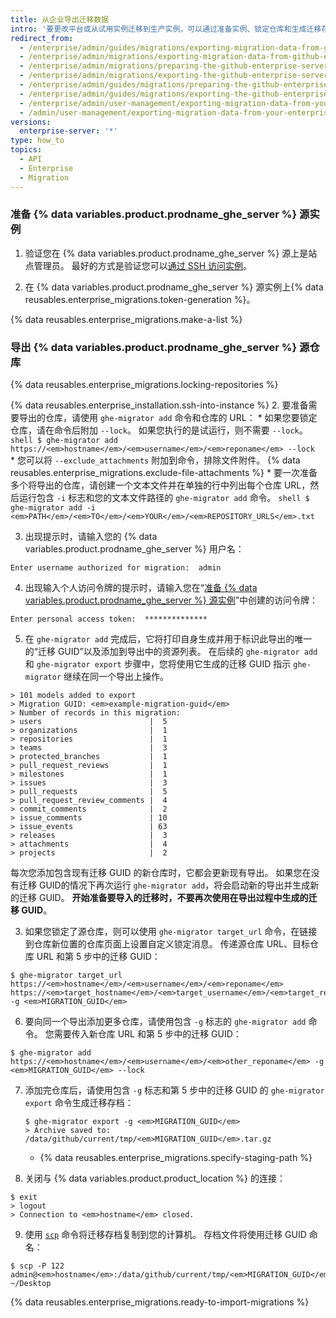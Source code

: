 ```yaml
---
title: 从企业导出迁移数据
intro: '要更改平台或从试用实例迁移到生产实例，可以通过准备实例、锁定仓库和生成迁移存档来从 {% data variables.product.prodname_ghe_server %} 实例导出迁移数据。'
redirect_from:
  - /enterprise/admin/guides/migrations/exporting-migration-data-from-github-enterprise/
  - /enterprise/admin/migrations/exporting-migration-data-from-github-enterprise-server
  - /enterprise/admin/migrations/preparing-the-github-enterprise-server-source-instance
  - /enterprise/admin/migrations/exporting-the-github-enterprise-server-source-repositories
  - /enterprise/admin/guides/migrations/preparing-the-github-enterprise-source-instance/
  - /enterprise/admin/guides/migrations/exporting-the-github-enterprise-source-repositories/
  - /enterprise/admin/user-management/exporting-migration-data-from-your-enterprise
  - /admin/user-management/exporting-migration-data-from-your-enterprise
versions:
  enterprise-server: '*'
type: how_to
topics:
  - API
  - Enterprise
  - Migration
---
```


### 准备 {% data variables.product.prodname_ghe_server %} 源实例

1. 验证您在 {% data variables.product.prodname_ghe_server %} 源上是站点管理员。 最好的方式是验证您可以[通过 SSH 访问实例](/enterprise/admin/guides/installation/accessing-the-administrative-shell-ssh/)。

2. 在 {% data variables.product.prodname_ghe_server %} 源实例上{% data reusables.enterprise_migrations.token-generation %}。

{% data reusables.enterprise_migrations.make-a-list %}

### 导出 {% data variables.product.prodname_ghe_server %} 源仓库

{% data reusables.enterprise_migrations.locking-repositories %}

{% data reusables.enterprise_installation.ssh-into-instance %}
2. 要准备需要导出的仓库，请使用 `ghe-migrator add` 命令和仓库的 URL：
    * 如果您要锁定仓库，请在命令后附加 `--lock`。 如果您执行的是试运行，则不需要 `--lock`。
      ```shell
      $ ghe-migrator add https://<em>hostname</em>/<em>username</em>/<em>reponame</em> --lock
      ```
    * 您可以将 `--exclude_attachments` 附加到命令，排除文件附件。 {% data reusables.enterprise_migrations.exclude-file-attachments %}
    * 要一次准备多个将导出的仓库，请创建一个文本文件并在单独的行中列出每个仓库 URL，然后运行包含 `-i` 标志和您的文本文件路径的 `ghe-migrator add` 命令。
      ```shell
      $ ghe-migrator add -i <em>PATH</em>/<em>TO</em>/<em>YOUR</em>/<em>REPOSITORY_URLS</em>.txt
      ```

3. 出现提示时，请输入您的 {% data variables.product.prodname_ghe_server %} 用户名：
  ```shell
  Enter username authorized for migration:  admin
  ```
4. 出现输入个人访问令牌的提示时，请输入您在“[准备 {% data variables.product.prodname_ghe_server %} 源实例](#preparing-the-github-enterprise-server-source-instance)”中创建的访问令牌：
  ```shell
  Enter personal access token:  **************
  ```
5. 在 `ghe-migrator add` 完成后，它将打印自身生成并用于标识此导出的唯一的“迁移 GUID”以及添加到导出中的资源列表。 在后续的 `ghe-migrator add` 和 `ghe-migrator export` 步骤中，您将使用它生成的迁移 GUID 指示 `ghe-migrator` 继续在同一个导出上操作。
  ```shell
  > 101 models added to export
  > Migration GUID: <em>example-migration-guid</em>
  > Number of records in this migration:
  > users                        |  5
  > organizations                |  1
  > repositories                 |  1
  > teams                        |  3
  > protected_branches           |  1
  > pull_request_reviews         |  1
  > milestones                   |  1
  > issues                       |  3
  > pull_requests                |  5
  > pull_request_review_comments |  4
  > commit_comments              |  2
  > issue_comments               | 10
  > issue_events                 | 63
  > releases                     |  3
  > attachments                  |  4
  > projects                     |  2
  ```
  每次您添加包含现有迁移 GUID 的新仓库时，它都会更新现有导出。 如果您在没有迁移 GUID的情况下再次运行 `ghe-migrator add`，将会启动新的导出并生成新的迁移 GUID。 **开始准备要导入的迁移时，不要再次使用在导出过程中生成的迁移 GUID**。

3. 如果您锁定了源仓库，则可以使用 `ghe-migrator target_url` 命令，在链接到仓库新位置的仓库页面上设置自定义锁定消息。 传递源仓库 URL、目标仓库 URL 和第 5 步中的迁移 GUID：

  ```shell
  $ ghe-migrator target_url https://<em>hostname</em>/<em>username</em>/<em>reponame</em> https://<em>target_hostname</em>/<em>target_username</em>/<em>target_reponame</em> -g <em>MIGRATION_GUID</em>
  ```

6. 要向同一个导出添加更多仓库，请使用包含 `-g` 标志的 `ghe-migrator add` 命令。 您需要传入新仓库 URL 和第 5 步中的迁移 GUID：
  ```shell
  $ ghe-migrator add https://<em>hostname</em>/<em>username</em>/<em>other_reponame</em> -g <em>MIGRATION_GUID</em> --lock
  ```
7. 添加完仓库后，请使用包含 `-g` 标志和第 5 步中的迁移 GUID 的 `ghe-migrator export` 命令生成迁移存档：
    ```shell
    $ ghe-migrator export -g <em>MIGRATION_GUID</em>
    > Archive saved to: /data/github/current/tmp/<em>MIGRATION_GUID</em>.tar.gz
    ```
    * {% data reusables.enterprise_migrations.specify-staging-path %}

8. 关闭与 {% data variables.product.product_location %} 的连接：
  ```shell
  $ exit
  > logout
  > Connection to <em>hostname</em> closed.
  ```
9. 使用 [`scp`](https://linuxacademy.com/blog/linux/ssh-and-scp-howto-tips-tricks#scp) 命令将迁移存档复制到您的计算机。 存档文件将使用迁移 GUID 命名：
  ```shell
  $ scp -P 122 admin@<em>hostname</em>:/data/github/current/tmp/<em>MIGRATION_GUID</em>.tar.gz ~/Desktop
  ```
{% data reusables.enterprise_migrations.ready-to-import-migrations %}
